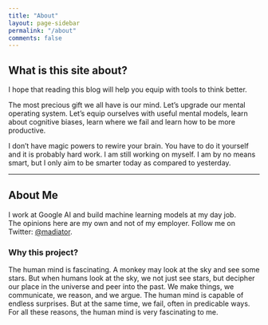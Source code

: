 ```yaml
---
title: "About"
layout: page-sidebar
permalink: "/about"
comments: false
---
```

## What is this site about?
I hope that reading this blog will help you equip with tools to think better. 

The most precious gift we all have is our mind. Let’s upgrade our mental operating system. Let’s equip ourselves with useful mental models, learn about cognitive biases, learn where we fail and learn how to be more productive.

I don’t have magic powers to rewire your brain. You have to do it yourself and it is probably hard work. I am still working on myself. I am by no means smart, but I only aim to be smarter today as compared to yesterday.


--- 

## About Me
I work at Google AI and build machine learning models at my day job. \
The opinions here are my own and not of my employer.
Follow me on Twitter: [@madiator](http://twitter.com/madiator).

### Why this project?
The human mind is fascinating. A monkey may look at the sky and see some stars. But when humans look at the sky, we not just see stars, but decipher our place in the universe and peer into the past.
We make things, we communicate, we reason, and we argue. The human mind is capable of endless surprises. But at the same time, we fail, often in predicable ways.
For all these reasons, the human mind is very fascinating to me.